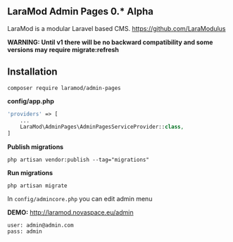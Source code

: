LaraMod Admin Pages 0.* Alpha
----------------------------
LaraMod is a modular Laravel based CMS.
https://github.com/LaraModulus

**WARNING: Until v1 there will be no backward compatibility and some versions may require migrate:refresh** 

Installation
---------------
```
composer require laramod/admin-pages
```
 **config/app.php**
 
```php 
'providers' => [
    ...
    LaraMod\AdminPages\AdminPagesServiceProvider::class,
]
```
**Publish migrations**
```
php artisan vendor:publish --tag="migrations"
```
**Run migrations**
```
php artisan migrate
```

In `config/admincore.php` you can edit admin menu

**DEMO:** http://laramod.novaspace.eu/admin
```
user: admin@admin.com
pass: admin